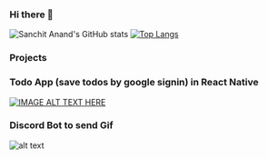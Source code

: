 ### Hi there 👋

![Sanchit Anand's GitHub stats](https://github-readme-stats.vercel.app/api?username=sanand34&show_icons=true&theme=radical)  [![Top Langs](https://github-readme-stats.vercel.app/api/top-langs/?username=sanand34&theme=radical&layout=compact)](https://github.com/anuraghazra/github-readme-stats)




### Projects

### Todo App (save todos by google signin) in React Native

[![IMAGE ALT TEXT HERE](https://img.youtube.com/vi/8ipuAYNNg20/0.jpg)](https://www.youtube.com/watch?v=8ipuAYNNg20)

### Discord Bot to send Gif
![alt text](untitled1.gif)

